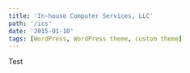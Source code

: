 ```yaml
---
title: 'In-house Computer Services, LLC'
path: '/ics'
date: '2015-01-10'
tags: [WordPress, WordPress theme, custom theme]
---
```


Test
